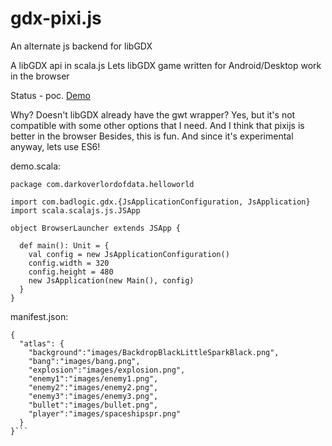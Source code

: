 # gdx-pixi.js

An alternate js backend for libGDX

A libGDX api in scala.js 
Lets libGDX game written for Android/Desktop work in the browser

Status - poc. [Demo](https://darkoverlordofdata.com/gdx-pixi.js/)

Why? Doesn't libGDX already have the gwt wrapper?
Yes, but it's not compatible with some other options that I need.
And I think that pixijs is better in the browser
Besides, this is fun. And since it's experimental anyway, lets use ES6!



demo.scala:
```
package com.darkoverlordofdata.helloworld

import com.badlogic.gdx.{JsApplicationConfiguration, JsApplication}
import scala.scalajs.js.JSApp

object BrowserLauncher extends JSApp {

  def main(): Unit = {
    val config = new JsApplicationConfiguration()
    config.width = 320
    config.height = 480
    new JsApplication(new Main(), config)
  }
}
```

manifest.json:
```
{
  "atlas": {
    "background":"images/BackdropBlackLittleSparkBlack.png",
    "bang":"images/bang.png",
    "explosion":"images/explosion.png",
    "enemy1":"images/enemy1.png",
    "enemy2":"images/enemy2.png",
    "enemy3":"images/enemy3.png",
    "bullet":"images/bullet.png",
    "player":"images/spaceshipspr.png"
  }
}```